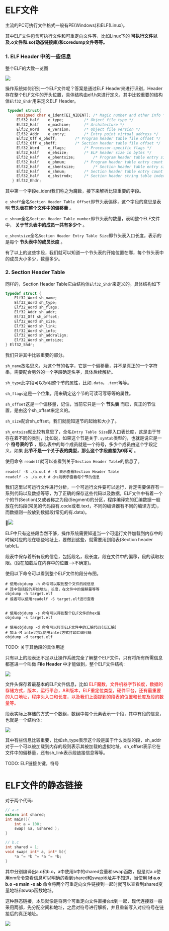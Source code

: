 # ELF文件

主流的PC可执行文件格式一般有PE(Windows)和ELF(Linux)。

其中ELF文件包含可执行文件和可重定向文件等，比如Linux下的 __可执行文件以及.o文件和.so(动态链接库)和coredump文件等等。__


### 1. ELF Header 中的一些信息

整个ELF的大致一览图

![](./ELF_pic/2.png)

操作系统如何识别一个ELF文件呢？答案是通过ELF Header来进行识别，Header存在整个ELF文件的开头位置，具体结构由elf.h来进行定义，其中比较重要的结构体`Elf32_Ehdr`用来定义ELF Header。

```C
 typedef struct{
     unsigned char e_ident[EI_NIDENT]; /* Magic number and other info */
     Elf32_Half    e_type;         /* Object file type */
     Elf32_Half    e_machine;      /* Architecture */
     Elf32_Word    e_version;      /* Object file version */
     Elf32_Addr    e_entry;        /* Entry point virtual address */
     Elf32_Off e_phoff;        /* Program header table file offset */
     Elf32_Off e_shoff;        /* Section header table file offset */
     Elf32_Word    e_flags;        /* Processor-specific flags */
     Elf32_Half    e_ehsize;       /* ELF header size in bytes */
     Elf32_Half    e_phentsize;        /* Program header table entry size */
     Elf32_Half    e_phnum;        /* Program header table entry count */
     Elf32_Half    e_shentsize;        /* Section header table entry size */
     Elf32_Half    e_shnum;        /* Section header table entry count */
     Elf32_Half    e_shstrndx;     /* Section header string table index */
   } Elf32_Ehdr;
```

其中第一个字段e_ident我们称之为魔数，接下来解析比较重要的字段。

`e_shoff`全名`Section Header Table Offset`即节头表偏移，这个字段的意思是表明 __节头表在整个文件中的偏移量__ 。

`e_shnum`全名`Section Header Table number`即节头表的数量，表明整个ELF文件中， __关于节头表中的成员一共有多少个__ 。

`e_shentsize`全名`Section Header Entry Table Size`即节头表入口长度，表示的是每个 __节头表中的成员长度__ 。

有了以上的这些字段，我们就可以知道一个节头表的开始位置在哪，每个节头表中的成员大小多少，数量多少。

### 2. Section Header Table

同样的，Section Header Table它由结构体`Elf32_Shdr`来定义的。具体结构如下

```C
typedef struct {
    Elf32_Word sh_name;
    Elf32_Word sh_type;
    Elf32_Word sh_flags;
    Elf32_Addr sh_addr;
    Elf32_Off sh_offset;
    Elf32_Word sh_size;
    Elf32_Word sh_link;
    Elf32_Word sh_info;
    Elf32_Word sh_addralign;
    Elf32_Word sh_entsize;
} Elf32_Shdr;
```

我们只讲其中比较重要的部分。

`sh_name`故名思义，为这个节的名字，它是一个偏移量，并不是真正的一个字符串，需要配合另外的一个字段确定名字，具体后续解析。

`sh_type`此字段可以标明整个节的属性，比如`.data`，`.text`等等。

`sh_flags`这是一个位集，用来确定这个节的可读可写等等的属性。

`sh_offset`这是一个偏移量，记住，当前它只是一个 __节头表__ 而已，真正的节位置，是由这个sh_offset来定义的。

`sh_size`配合sh_offset，我们就能知道节的起始和大小了。

`sh_entsize`就比较有意思了，全名`Entry Table Size`即入口表长度，这是由于节存在着不同的类别，比如说，如果这个节是关于`.symtab`类型的，也就是说它是一个 __符号表的节__ ，那么表中的每个成员就是一个符号，多少个成员由这个字段定义，如果 __此节不是一个关于表的类型，那么这个字段直接为0即可__ 。

使用命令 `readelf`就可以查看到关于`Section Header Table`的信息了。

```shell
readelf -S ./a.out # -S 表示查看Section Header Table
readelf -s ./a.out # 小s则表示查看每个节的信息
```

我们这里以可运行文件进行分析，一个可运行文件要可以运行，肯定需要保存有一系列代码以及数据等等，为了正确的保存这些代码以及数据，ELF文件中有着一个个的节(Section)又或者称之为段(Segment)的分区，程序编译完的汇编数据一般放在代码段(常见的代码段有.code或者.text，不同的编译器有不同的编译方式)，而数据则一般放到数据段(常见的有.data)。

![](./ELF_pic/1.png)

ELF中只有这些段当然不够，操作系统需要知道当一个可运行文件加载到内存中的时候对应的段在哪些地址上，要做到这些，就需要用到段表(Section header table)。

段表中保存着所有段的信息，包括段名，段长度，段在文件中的偏移，段的读取权限。(段在加载后在内存中的位置-->不确定)。

使用以下命令可以看到整个ELF文件的段分布图。

```shell
# 使用objdump -h 命令可以取到整个文件的段信息
# 其中包括段的开始地址，长度，在文件中的偏移量等等
objdump -h target.elf 
# 或者可以使用readelf -S target.elf进行查看


# 使用objdump -s 命令可以得到整个ELF文件的hex值
objdump -s target.elf

# 使用objdump -d 命令可以打印ELF文件中的汇编代码(反汇编)
# 加上-M intel可以使用intel方式打印汇编代码
objdump -d target.elf
```

TODO: 关于其他段的具体用途

只有以上的段表还不足以让操作系统完全了解整个ELF文件，只有将所有所需信息都塞进一个叫做 __File Header__ 中才能做到，整个ELF文件结构:

![](./ELF_pic/2.png)

文件头保存着最基本的ELF文件信息，比如 <font color=F0000> ELF魔数，文件机器字节长度，数据的存储方式，版本，运行平台，ABI版本，ELF重定位类型，硬件平台，还有最重要的入口地址，程序头入口和长度，以及我们上面提到的段表的位置和长度及段的数量等。 </font>

段表实际上存储的方式一个数组，数组中每个元素表示一个段，其中有段的信息，也就是一个结构体:

![](./ELF_pic/3.png)

其中有些信息比较重要，比如sh_type表示这个段是属于什么类型的段，sh_addr对于一个可以被加载到内存的段则表示其被加载的虚拟地址，sh_offset表示它在文件中的偏移量，还有sh_link表示段链接信息等等。

TODO: ELF链接关键，符号

# ELF文件的静态链接

对于两个代码:

```C
// a.c
extern int shared;
int main(){
    int a = 100;
    swap( &a, &shared );
}
```

```C
// b.c
int shared = 1;
void swap( int* a, int* b){
    *a ^= *b ^= *a ^= *b;
}
```

其中分别编译出a.o和b.o，a中使用b中的shared变量和swap函数，但是对a.o使用nm命令查看信息可以明确的看到shared和swap地址并不知道，当使用 __ld a.o b.o -e main -o ab__ 命令将两个可重定向文件链接到一起时就可以查看到shared变量地址和swap函数地址。

这种静态链接，本质就像是将两个可重定向文件直接`合成`到一起，现代连接器一般采用两部，先分配空间和地址，之后对符号进行解析，并且重新写入对应符号在链接后的真正地址。

![](./ELF_pic/4.png)






